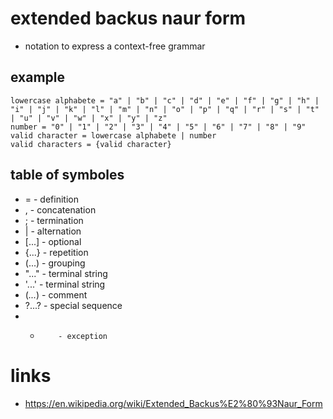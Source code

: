 # extended backus naur form

* notation to express a context-free grammar


## example

```
lowercase alphabete = "a" | "b" | "c" | "d" | "e" | "f" | "g" | "h" | "i" | "j" | "k" | "l" | "m" | "n" | "o" | "p" | "q" | "r" | "s" | "t" | "u" | "v" | "w" | "x" | "y" | "z"
number = "0" | "1" | "2" | "3" | "4" | "5" | "6" | "7" | "8" | "9"
valid character = lowercase alphabete | number
valid characters = {valid character}
```

## table of symboles

* =         - definition
* ,         - concatenation
* ;         - termination
* |         - alternation
* [...]     - optional
* {...}     - repetition
* (...)     - grouping
* "..."     - terminal string
* '...'     - terminal string
* (*...*)   - comment
* ?...?     - special sequence
* -         - exception

# links

* https://en.wikipedia.org/wiki/Extended_Backus%E2%80%93Naur_Form
